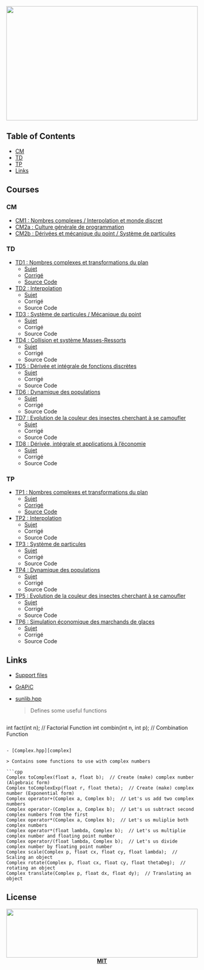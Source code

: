 <p align="center">
  <img src="https://i.nurlan.co/lifami.svg" width="100%" height="300">
</p>

Table of Contents
-----------------

- [CM](#cm)
- [TD](#td)
- [TP](#tp)
- [Links](#links)

Courses
-------

### CM

- [CM1 : Nombres complexes / Interpolation et monde discret](CM/CM1.pdf)
- [CM2a : Culture générale de programmation](CM/CM2a.pdf)
- [CM2b : Dérivées et mécanique du point / Système de particules](CM/CM2b.pdf)

### TD

- [TD1 : Nombres complexes et transformations du plan](TD/TD1/)
  - [Sujet](TD/TD1/TD1.pdf)
  - [Corrigé](TD/TD1/TD1-cor.pdf)
  - [Source Code](TD/TD1/Code/)
- [TD2 : Interpolation](TD/TD2/)
  - [Sujet](TD/TD2/TD2.pdf)
  - Corrigé[](TD/TD2/TD2-cor.pdf)
  - Source Code[](TD/TD2/Code/)
- [TD3 : Système de particules / Mécanique du point](TD/TD3/)
  - [Sujet](TD/TD3/TD3.pdf)
  - Corrigé[](TD/TD3/TD3-cor.pdf)
  - Source Code[](TD/TD3/Code/)
- [TD4 : Collision et système Masses-Ressorts](TD/TD4/)
  - [Sujet](TD/TD4/TD4.pdf)
  - Corrigé[](TD/TD4/TD4-cor.pdf)
  - Source Code[](TD/TD4/Code/)
- [TD5 : Dérivée et intégrale de fonctions discrètes](TD/TD5/)
  - [Sujet](TD/TD5/TD5.pdf)
  - Corrigé[](TD/TD5/TD5-cor.pdf)
  - Source Code[](TD/TD5/Code/)
- [TD6 : Dynamique des populations](TD-TP/TD6-TP4/)
  - [Sujet](TD-TP/TD6-TP4/TD6-TP4.pdf)
  - Corrigé[](TD-TP/TD6-TP4/TD6-TP4-cor.pdf)
  - Source Code[](TD-TP/TD6-TP4/Code/)
- [TD7 : Evolution de la couleur des insectes cherchant à se camoufler](TD-TP/TD7-TP5/)
  - [Sujet](TD-TP/TD7-TP5/TD7-TP5.pdf)
  - Corrigé[](TD-TP/TD7-TP5/TD7-TP5-cor.pdf)
  - Source Code[](TD-TP/TD7-TP5/Code/)
- [TD8 : Dérivée, intégrale et applications à l’économie](TD/TD8/)
  - [Sujet](TD/TD8/TD8.pdf)
  - Corrigé[](TD/TD8/TD8-cor.pdf)
  - Source Code[](TD/TD8/Code/)

### TP

- [TP1 : Nombres complexes et transformations du plan](TP/TP1/)
  - [Sujet](TP/TP1/TP1.pdf)
  - [Corrigé](TP/TP1/TP1-cor.pdf)
  - [Source Code](TP/TP1/Code/)
- [TP2 : Interpolation](TP/TP2/)
  - [Sujet](TP/TP2/TP2.pdf)
  - Corrigé[](TP/TP2/TP2-cor.pdf)
  - Source Code[](TP/TP2/Code/)
- [TP3 : Système de particules](TP/TP3/)
  - [Sujet](TP/TP3/TP3.pdf)
  - Corrigé[](TP/TP3/TP3-cor.pdf)
  - Source Code[](TP/TP3/Code/)
- [TP4 : Dynamique des populations](TD-TP/TD6-TP4/)
  - [Sujet](TD-TP/TD6-TP4/TD6-TP4.pdf)
  - Corrigé[](TD-TP/TD6-TP4/TD6-TP4-cor.pdf)
  - Source Code[](TD-TP/TD6-TP4/Code/)
- [TP5 : Evolution de la couleur des insectes cherchant à se camoufler](TD-TP/TD7-TP5/)
  - [Sujet](TD-TP/TD7-TP5/TD7-TP5.pdf)
  - Corrigé[](TD-TP/TD7-TP5/TD7-TP5-cor.pdf)
  - Source Code[](TD-TP/TD7-TP5/Code/)
- [TP6 : Simulation économique des marchands de glaces](TP/TP6/)
  - [Sujet](TP/TP6/TP6.pdf)
  - Corrigé[](TP/TP6/TP6-cor.pdf)
  - Source Code[](TP/TP6/Code/)

## Links

- [Support files](TD-TP/All.pdf)
- [GrAPiC][grapic]
- [sunlib.hpp][sunlib]

  > Defines some useful functions

  ```cpp
int fact(int n);  // Factorial Function
int combin(int n, int p);  // Combination Function
  ```

- [Complex.hpp][complex]

  > Contains some functions to use with complex numbers

  ```cpp
Complex toComplex(float a, float b);  // Create (make) complex number (Algebraic form)
Complex toComplexExp(float r, float theta);  // Create (make) complex number (Exponential form)
Complex operator+(Complex a, Complex b);  // Let's us add two complex numbers
Complex operator-(Complex a, Complex b);  // Let's us subtract second complex numbers from the first
Complex operator*(Complex a, Complex b);  // Let's us muliplie both complex numbers
Complex operator*(float lambda, Complex b);  // Let's us multiplie complex number and floating point number
Complex operator/(float lambda, Complex b);  // Let's us divide complex number by floating point number
Complex scale(Complex p, float cx, float cy, float lambda);  // Scaling an object
Complex rotate(Complex p, float cx, float cy, float thetaDeg);  // rotating an object
Complex translate(Complex p, float dx, float dy);  // Translating an object
  ```

## License

<p align="center">
  <a href="./LICENSE"><img src="https://i.nurlan.co/logo.svg" width="100%" height="128"></a>
  <a href="./LICENSE"><strong>MIT</strong></a>
</p>



[grapic]: http://liris.cnrs.fr/alexandre.meyer/grapic/html/index.html
[sunlib]: https://git.io/vXZXX
[complex]: https://git.io/vXlKK
